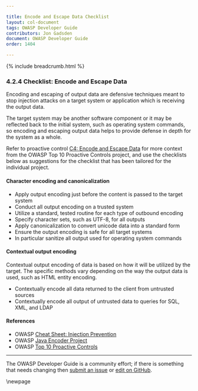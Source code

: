 ```yaml
---

title: Encode and Escape Data Checklist
layout: col-document
tags: OWASP Developer Guide
contributors: Jon Gadsden
document: OWASP Developer Guide
order: 1404

---
```


{% include breadcrumb.html %}

### 4.2.4 Checklist: Encode and Escape Data

Encoding and escaping of output data are defensive techniques meant to stop injection attacks
on a target system or application which is receiving the output data.

The target system may be another software component or it may be reflected back to the initial system,
such as operating system commands,
so encoding and escaping output data helps to provide defense in depth for the system as a whole.

Refer to proactive control [C4: Encode and Escape Data][control4]
for more context from the OWASP Top 10 Proactive Controls project,
and use the checklists below as suggestions for the checklist that has been tailored for the individual project.

#### Character encoding and canonicalization

* Apply output encoding just before the content is passed to the target system
* Conduct all output encoding on a trusted system
* Utilize a standard, tested routine for each type of outbound encoding
* Specify character sets, such as UTF-8, for all outputs
* Apply canonicalization to convert unicode data into a standard form
* Ensure the output encoding is safe for all target systems
* In particular sanitize all output used for operating system commands

#### Contextual output encoding

Contextual output encoding of data is based on how it will be utilized by the target.
The specific methods vary depending on the way the output data is used, such as HTML entity encoding.

* Contextually encode all data returned to the client from untrusted sources
* Contextually encode all output of untrusted data to queries for SQL, XML, and LDAP

#### References

* OWASP [Cheat Sheet: Injection Prevention][ipcs]
* OWASP [Java Encoder Project][encoder]
* OWASP [Top 10 Proactive Controls][proactive10]

----

The OWASP Developer Guide is a community effort; if there is something that needs changing
then [submit an issue][issue060204] or [edit on GitHub][edit060204].

[control4]: https://owasp.org/www-project-proactive-controls/v3/en/c4-encode-escape-data
[encoder]: https://www.owasp.org/index.php/OWASP_Java_Encoder_Project
[ipcs]: https://cheatsheetseries.owasp.org/cheatsheets/Injection_Prevention_Cheat_Sheet.html
[issue060204]: https://github.com/OWASP/www-project-developer-guide/issues/new?labels=enhancement&template=request.md&title=Update:%2006-design/02-web-app-checklist/04-encode-escape-data
[edit060204]: https://github.com/OWASP/www-project-developer-guide/blob/main/draft/06-design/02-web-app-checklist/04-encode-escape-data.md
[proactive10]: https://owasp.org/www-project-proactive-controls/

\newpage
